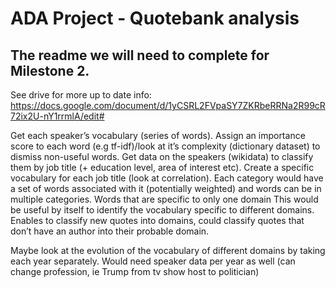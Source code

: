 # ADA Project - Quotebank analysis

## The readme we will need to complete for Milestone 2. 

See drive for more up to date info: https://docs.google.com/document/d/1yCSRL2FVpaSY7ZKRbeRRNa2R99cR72ix2U-nY1rrmlA/edit#

Get each speaker’s vocabulary (series of words). Assign an importance score to each word (e.g tf-idf)/look at it’s complexity (dictionary dataset) to dismiss non-useful words.
Get data on the speakers (wikidata) to classify them by job title (+ education level, area of interest etc). Create a specific vocabulary for each job title (look at correlation). Each category would have a set of words associated with it (potentially weighted) and words can be in multiple categories. Words that are specific to only one domain 
This would be useful by itself to identify the vocabulary specific to different domains.
Enables to classify new quotes into domains, could classify quotes that don’t have an author into their probable domain.

Maybe look at the evolution of the vocabulary of different domains by taking each year separately. Would need speaker data per year as well (can change profession, ie Trump from tv show host to politician)
